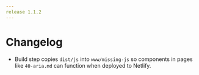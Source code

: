 ```yaml
---
release 1.1.2
---
```


# Changelog

- Build step copies `dist/js` into `www/missing-js` so components in pages like `40-aria.md` can function when deployed to Netlify.
